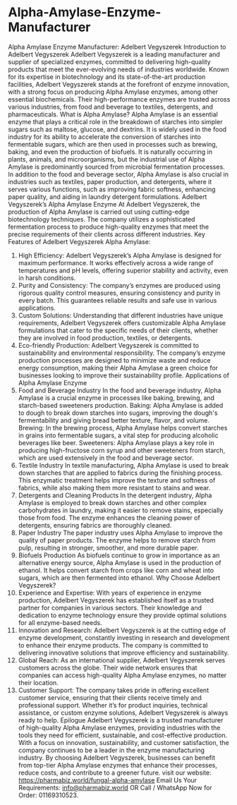 # Alpha-Amylase-Enzyme-Manufacturer
 Alpha Amylase Enzyme Manufacturer: Adelbert Vegyszerek
 Introduction to Adelbert Vegyszerek
Adelbert Vegyszerek is a leading manufacturer and supplier of specialized enzymes, committed to delivering high-quality products that meet the ever-evolving needs of industries worldwide. Known for its expertise in biotechnology and its state-of-the-art production facilities, Adelbert Vegyszerek stands at the forefront of enzyme innovation, with a strong focus on producing Alpha Amylase enzymes, among other essential biochemicals. Their high-performance enzymes are trusted across various industries, from food and beverage to textiles, detergents, and pharmaceuticals.
 What is Alpha Amylase?
Alpha Amylase is an essential enzyme that plays a critical role in the breakdown of starches into simpler sugars such as maltose, glucose, and dextrins. It is widely used in the food industry for its ability to accelerate the conversion of starches into fermentable sugars, which are then used in processes such as brewing, baking, and even the production of biofuels. It is naturally occurring in plants, animals, and microorganisms, but the industrial use of Alpha Amylase is predominantly sourced from microbial fermentation processes.
In addition to the food and beverage sector, Alpha Amylase is also crucial in industries such as textiles, paper production, and detergents, where it serves various functions, such as improving fabric softness, enhancing paper quality, and aiding in laundry detergent formulations.
 Adelbert Vegyszerek’s Alpha Amylase Enzyme
At Adelbert Vegyszerek, the production of Alpha Amylase is carried out using cutting-edge biotechnology techniques. The company utilizes a sophisticated fermentation process to produce high-quality enzymes that meet the precise requirements of their clients across different industries.
 Key Features of Adelbert Vegyszerek Alpha Amylase:
1. High Efficiency: Adelbert Vegyszerek’s Alpha Amylase is designed for maximum performance. It works effectively across a wide range of temperatures and pH levels, offering superior stability and activity, even in harsh conditions.   
2. Purity and Consistency: The company’s enzymes are produced using rigorous quality control measures, ensuring consistency and purity in every batch. This guarantees reliable results and safe use in various applications.
3. Custom Solutions: Understanding that different industries have unique requirements, Adelbert Vegyszerek offers customizable Alpha Amylase formulations that cater to the specific needs of their clients, whether they are involved in food production, textiles, or detergents.
4. Eco-friendly Production: Adelbert Vegyszerek is committed to sustainability and environmental responsibility. The company’s enzyme production processes are designed to minimize waste and reduce energy consumption, making their Alpha Amylase a green choice for businesses looking to improve their sustainability profile.
 Applications of Alpha Amylase Enzyme
 1. Food and Beverage Industry
In the food and beverage industry, Alpha Amylase is a crucial enzyme in processes like baking, brewing, and starch-based sweeteners production. 
Baking: Alpha Amylase is added to dough to break down starches into sugars, improving the dough's fermentability and giving bread better texture, flavor, and volume.
Brewing: In the brewing process, Alpha Amylase helps convert starches in grains into fermentable sugars, a vital step for producing alcoholic beverages like beer.
Sweeteners: Alpha Amylase plays a key role in producing high-fructose corn syrup and other sweeteners from starch, which are used extensively in the food and beverage sector.
 2. Textile Industry
In textile manufacturing, Alpha Amylase is used to break down starches that are applied to fabrics during the finishing process. This enzymatic treatment helps improve the texture and softness of fabrics, while also making them more resistant to stains and wear.
 3. Detergents and Cleaning Products
In the detergent industry, Alpha Amylase is employed to break down starches and other complex carbohydrates in laundry, making it easier to remove stains, especially those from food. The enzyme enhances the cleaning power of detergents, ensuring fabrics are thoroughly cleaned.
 4. Paper Industry
The paper industry uses Alpha Amylase to improve the quality of paper products. The enzyme helps to remove starch from pulp, resulting in stronger, smoother, and more durable paper.
 5. Biofuels Production
As biofuels continue to grow in importance as an alternative energy source, Alpha Amylase is used in the production of ethanol. It helps convert starch from crops like corn and wheat into sugars, which are then fermented into ethanol.
 Why Choose Adelbert Vegyszerek?
1. Experience and Expertise: With years of experience in enzyme production, Adelbert Vegyszerek has established itself as a trusted partner for companies in various sectors. Their knowledge and dedication to enzyme technology ensure they provide optimal solutions for all enzyme-based needs.   
2. Innovation and Research: Adelbert Vegyszerek is at the cutting edge of enzyme development, constantly investing in research and development to enhance their enzyme products. The company is committed to delivering innovative solutions that improve efficiency and sustainability.
3. Global Reach: As an international supplier, Adelbert Vegyszerek serves customers across the globe. Their wide network ensures that companies can access high-quality Alpha Amylase enzymes, no matter their location.
4. Customer Support: The company takes pride in offering excellent customer service, ensuring that their clients receive timely and professional support. Whether it’s for product inquiries, technical assistance, or custom enzyme solutions, Adelbert Vegyszerek is always ready to help.
Epilogue
Adelbert Vegyszerek is a trusted manufacturer of high-quality Alpha Amylase enzymes, providing industries with the tools they need for efficient, sustainable, and cost-effective production. With a focus on innovation, sustainability, and customer satisfaction, the company continues to be a leader in the enzyme manufacturing industry. By choosing Adelbert Vegyszerek, businesses can benefit from top-tier Alpha Amylase enzymes that enhance their processes, reduce costs, and contribute to a greener future.
visit our website: https://pharmabiz.world/fungal-alpha-amylase Email Us Your Requirements: info@pharmabiz.world OR Call / WhatsApp Now for Order: 01169310523.
